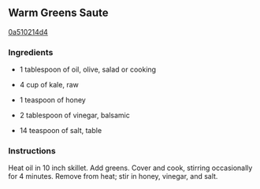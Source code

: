 ## Warm Greens Saute

[0a510214d4](http://www.food.com/recipe/warm-greens-saute-40281)

### Ingredients

 - 1 tablespoon of oil, olive, salad or cooking

 - 4 cup of kale, raw

 - 1 teaspoon of honey

 - 2 tablespoon of vinegar, balsamic

 - 14 teaspoon of salt, table

### Instructions

Heat oil in 10 inch skillet. Add greens. Cover and cook, stirring occasionally for 4 minutes. Remove from heat; stir in honey, vinegar, and salt.